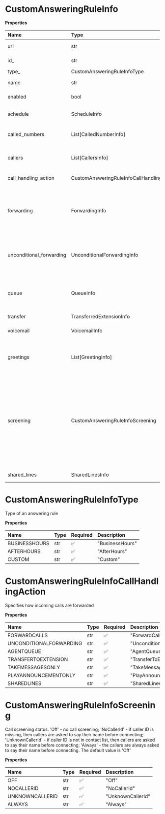 # CustomAnsweringRuleInfo

**Properties**

| Name                     | Type                                      | Required | Description                                                                                                                                                                                                                                                                                                                                                                        |
| :----------------------- | :---------------------------------------- | :------- | :--------------------------------------------------------------------------------------------------------------------------------------------------------------------------------------------------------------------------------------------------------------------------------------------------------------------------------------------------------------------------------- |
| uri                      | str                                       | ❌       | Canonical URI to an answering rule resource                                                                                                                                                                                                                                                                                                                                        |
| id\_                     | str                                       | ❌       | Internal identifier of an answering rule                                                                                                                                                                                                                                                                                                                                           |
| type\_                   | CustomAnsweringRuleInfoType               | ❌       | Type of an answering rule                                                                                                                                                                                                                                                                                                                                                          |
| name                     | str                                       | ❌       | Name of an answering rule specified by user                                                                                                                                                                                                                                                                                                                                        |
| enabled                  | bool                                      | ❌       | Specifies if an answering rule is active or inactive                                                                                                                                                                                                                                                                                                                               |
| schedule                 | ScheduleInfo                              | ❌       | Schedule when an answering rule should be applied                                                                                                                                                                                                                                                                                                                                  |
| called_numbers           | List[CalledNumberInfo]                    | ❌       | Answering rules are applied when calling to selected number(s)                                                                                                                                                                                                                                                                                                                     |
| callers                  | List[CallersInfo]                         | ❌       | Answering rules are applied when calls are received from specified caller(s)                                                                                                                                                                                                                                                                                                       |
| call_handling_action     | CustomAnsweringRuleInfoCallHandlingAction | ❌       | Specifies how incoming calls are forwarded                                                                                                                                                                                                                                                                                                                                         |
| forwarding               | ForwardingInfo                            | ❌       | Forwarding parameters. Returned if 'ForwardCalls' is specified in 'callHandlingAction'. These settings determine the forwarding numbers to which the call will be forwarded                                                                                                                                                                                                        |
| unconditional_forwarding | UnconditionalForwardingInfo               | ❌       | Unconditional forwarding parameters. Returned if 'UnconditionalForwarding' value is specified for the `callHandlingAction` parameter                                                                                                                                                                                                                                               |
| queue                    | QueueInfo                                 | ❌       | Queue settings applied for department (call queue) extension type, with the 'AgentQueue' value specified as a call handling action                                                                                                                                                                                                                                                 |
| transfer                 | TransferredExtensionInfo                  | ❌       |                                                                                                                                                                                                                                                                                                                                                                                    |
| voicemail                | VoicemailInfo                             | ❌       | Specifies whether to take a voicemail and who should do it                                                                                                                                                                                                                                                                                                                         |
| greetings                | List[GreetingInfo]                        | ❌       | Greetings applied for an answering rule; only predefined greetings can be applied, see Dictionary Greeting List                                                                                                                                                                                                                                                                    |
| screening                | CustomAnsweringRuleInfoScreening          | ❌       | Call screening status. 'Off' - no call screening; 'NoCallerId' - if caller ID is missing, then callers are asked to say their name before connecting; 'UnknownCallerId' - if caller ID is not in contact list, then callers are asked to say their name before connecting; 'Always' - the callers are always asked to say their name before connecting. The default value is 'Off' |
| shared_lines             | SharedLinesInfo                           | ❌       | SharedLines call handling action settings                                                                                                                                                                                                                                                                                                                                          |

# CustomAnsweringRuleInfoType

Type of an answering rule

**Properties**

| Name          | Type | Required | Description     |
| :------------ | :--- | :------- | :-------------- |
| BUSINESSHOURS | str  | ✅       | "BusinessHours" |
| AFTERHOURS    | str  | ✅       | "AfterHours"    |
| CUSTOM        | str  | ✅       | "Custom"        |

# CustomAnsweringRuleInfoCallHandlingAction

Specifies how incoming calls are forwarded

**Properties**

| Name                    | Type | Required | Description               |
| :---------------------- | :--- | :------- | :------------------------ |
| FORWARDCALLS            | str  | ✅       | "ForwardCalls"            |
| UNCONDITIONALFORWARDING | str  | ✅       | "UnconditionalForwarding" |
| AGENTQUEUE              | str  | ✅       | "AgentQueue"              |
| TRANSFERTOEXTENSION     | str  | ✅       | "TransferToExtension"     |
| TAKEMESSAGESONLY        | str  | ✅       | "TakeMessagesOnly"        |
| PLAYANNOUNCEMENTONLY    | str  | ✅       | "PlayAnnouncementOnly"    |
| SHAREDLINES             | str  | ✅       | "SharedLines"             |

# CustomAnsweringRuleInfoScreening

Call screening status. 'Off' - no call screening; 'NoCallerId' - if caller ID is missing, then callers are asked to say their name before connecting; 'UnknownCallerId' - if caller ID is not in contact list, then callers are asked to say their name before connecting; 'Always' - the callers are always asked to say their name before connecting. The default value is 'Off'

**Properties**

| Name            | Type | Required | Description       |
| :-------------- | :--- | :------- | :---------------- |
| OFF             | str  | ✅       | "Off"             |
| NOCALLERID      | str  | ✅       | "NoCallerId"      |
| UNKNOWNCALLERID | str  | ✅       | "UnknownCallerId" |
| ALWAYS          | str  | ✅       | "Always"          |

<!-- This file was generated by liblab | https://liblab.com/ -->
